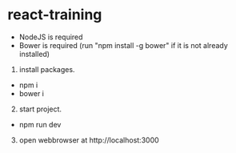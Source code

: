 # react-training

* NodeJS is required
* Bower is required (run "npm install -g bower" if it is not already installed)

1. install packages.
* npm i
* bower i
2. start project.
* npm run dev
3. open webbrowser at http://localhost:3000
